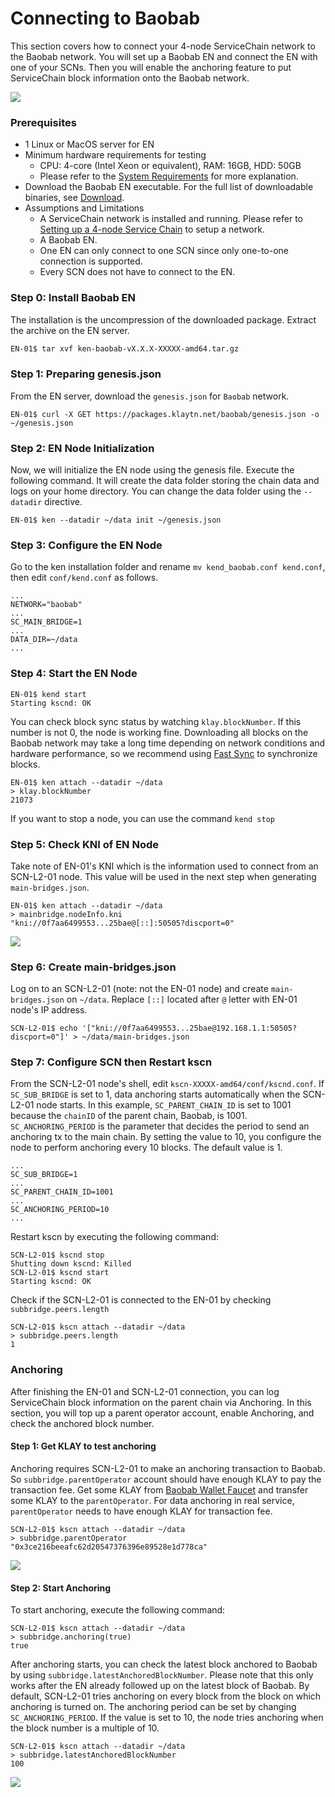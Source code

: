 # Connecting to Baobab

This section covers how to connect your 4-node ServiceChain network to the Baobab network. You will set up a Baobab EN and connect the EN with one of your SCNs. Then you will enable the anchoring feature to put ServiceChain block information onto the Baobab network.

![](../../../../../installation-guide/deployment/service-chain/images/sc-en-scn-arch.png)

### Prerequisites <a href="#prerequisites" id="prerequisites"></a>

* 1 Linux or MacOS server for EN
* Minimum hardware requirements for testing
  * CPU: 4-core (Intel Xeon or equivalent), RAM: 16GB, HDD: 50GB
  * Please refer to the [System Requirements](../references/system-requirements.md) for more explanation.
* Download the Baobab EN executable. For the full list of downloadable binaries, see [Download](../../../../../installation-guide/deployment/download/).
* Assumptions and Limitations
  * A ServiceChain network is installed and running. Please refer to [Setting up a 4-node Service Chain](4nodes-setup-guide.md) to setup a network.
  * A Baobab EN.
  * One EN can only connect to one SCN since only one-to-one connection is supported.
  * Every SCN does not have to connect to the EN.

### Step 0: Install Baobab EN <a href="#install-baobab-en" id="install-baobab-en"></a>

The installation is the uncompression of the downloaded package. Extract the archive on the EN server.

```bash
EN-01$ tar xvf ken-baobab-vX.X.X-XXXXX-amd64.tar.gz
```

### Step 1: Preparing genesis.json <a href="#step-1-preparing-genesis-json" id="step-1-preparing-genesis-json"></a>

From the EN server, download the `genesis.json` for `Baobab` network.

```
EN-01$ curl -X GET https://packages.klaytn.net/baobab/genesis.json -o ~/genesis.json
```

### Step 2: EN Node Initialization <a href="#step-2-en-node-initialization" id="step-2-en-node-initialization"></a>

Now, we will initialize the EN node using the genesis file. Execute the following command. It will create the data folder storing the chain data and logs on your home directory. You can change the data folder using the `--datadir` directive.

```
EN-01$ ken --datadir ~/data init ~/genesis.json
```

### Step 3: Configure the EN Node <a href="#step-3-configure-the-en-node" id="step-3-configure-the-en-node"></a>

Go to the ken installation folder and rename `mv kend_baobab.conf kend.conf`, then edit `conf/kend.conf` as follows.

```
...
NETWORK="baobab"
...
SC_MAIN_BRIDGE=1
...
DATA_DIR=~/data
...
```

### Step 4: Start the EN Node <a href="#step-4-start-the-en-node" id="step-4-start-the-en-node"></a>

```
EN-01$ kend start
Starting kscnd: OK
```

You can check block sync status by watching `klay.blockNumber`. If this number is not 0, the node is working fine. Downloading all blocks on the Baobab network may take a long time depending on network conditions and hardware performance, so we recommend using [Fast Sync](../../../../../installation-guide/deployment/node/endpoint-node/installation-guide/configuration.md) to synchronize blocks.

```
EN-01$ ken attach --datadir ~/data
> klay.blockNumber
21073
```

If you want to stop a node, you can use the command `kend stop`

### Step 5: Check KNI of EN Node <a href="#step-5-check-kni-of-en-node" id="step-5-check-kni-of-en-node"></a>

Take note of EN-01's KNI which is the information used to connect from an SCN-L2-01 node. This value will be used in the next step when generating `main-bridges.json`.

```
EN-01$ ken attach --datadir ~/data
> mainbridge.nodeInfo.kni
"kni://0f7aa6499553...25bae@[::]:50505?discport=0"
```

![](../../../../../installation-guide/deployment/service-chain/images/sc-en-scn-nodeInfo.png)

### Step 6: Create main-bridges.json <a href="#step-6-create-main-bridges-json" id="step-6-create-main-bridges-json"></a>

Log on to an SCN-L2-01 (note: not the EN-01 node) and create `main-bridges.json` on `~/data`. Replace `[::]` located after `@` letter with EN-01 node's IP address.

```
SCN-L2-01$ echo '["kni://0f7aa6499553...25bae@192.168.1.1:50505?discport=0"]' > ~/data/main-bridges.json
```

### Step 7: Configure SCN then Restart kscn <a href="#step-7-configure-scn-then-restart-kscn" id="step-7-configure-scn-then-restart-kscn"></a>

From the SCN-L2-01 node's shell, edit `kscn-XXXXX-amd64/conf/kscnd.conf`. If `SC_SUB_BRIDGE` is set to 1, data anchoring starts automatically when the SCN-L2-01 node starts. In this example, `SC_PARENT_CHAIN_ID` is set to 1001 because the `chainID` of the parent chain, Baobab, is 1001. `SC_ANCHORING_PERIOD` is the parameter that decides the period to send an anchoring tx to the main chain. By setting the value to 10, you configure the node to perform anchoring every 10 blocks. The default value is 1.

```
...
SC_SUB_BRIDGE=1
...
SC_PARENT_CHAIN_ID=1001
...
SC_ANCHORING_PERIOD=10
...
```

Restart kscn by executing the following command:

```
SCN-L2-01$ kscnd stop
Shutting down kscnd: Killed
SCN-L2-01$ kscnd start
Starting kscnd: OK
```

Check if the SCN-L2-01 is connected to the EN-01 by checking `subbridge.peers.length`

```
SCN-L2-01$ kscn attach --datadir ~/data
> subbridge.peers.length
1
```

### Anchoring <a href="#anchoring" id="anchoring"></a>

After finishing the EN-01 and SCN-L2-01 connection, you can log ServiceChain block information on the parent chain via Anchoring. In this section, you will top up a parent operator account, enable Anchoring, and check the anchored block number.

#### Step 1: Get KLAY to test anchoring <a href="#step-1-get-klay-to-test-anchoring" id="step-1-get-klay-to-test-anchoring"></a>

Anchoring requires SCN-L2-01 to make an anchoring transaction to Baobab. So `subbridge.parentOperator` account should have enough KLAY to pay the transaction fee. Get some KLAY from [Baobab Wallet Faucet](https://baobab.wallet.klaytn.foundation/) and transfer some KLAY to the `parentOperator`. For data anchoring in real service, `parentOperator` needs to have enough KLAY for transaction fee.

```
SCN-L2-01$ kscn attach --datadir ~/data
> subbridge.parentOperator
"0x3ce216beeafc62d20547376396e89528e1d778ca"
```

![](../../../../../installation-guide/deployment/service-chain/images/sc-en-scn-faucet.png)

#### Step 2: Start Anchoring <a href="#step-2-start-anchoring" id="step-2-start-anchoring"></a>

To start anchoring, execute the following command:

```
SCN-L2-01$ kscn attach --datadir ~/data
> subbridge.anchoring(true)
true
```

After anchoring starts, you can check the latest block anchored to Baobab by using `subbridge.latestAnchoredBlockNumber`. Please note that this only works after the EN already followed up on the latest block of Baobab. By default, SCN-L2-01 tries anchoring on every block from the block on which anchoring is turned on. The anchoring period can be set by changing `SC_ANCHORING_PERIOD`. If the value is set to 10, the node tries anchoring when the block number is a multiple of 10.

```
SCN-L2-01$ kscn attach --datadir ~/data
> subbridge.latestAnchoredBlockNumber
100
```

![](../../../../../installation-guide/deployment/service-chain/images/sc-en-scn-anchoring.png)
